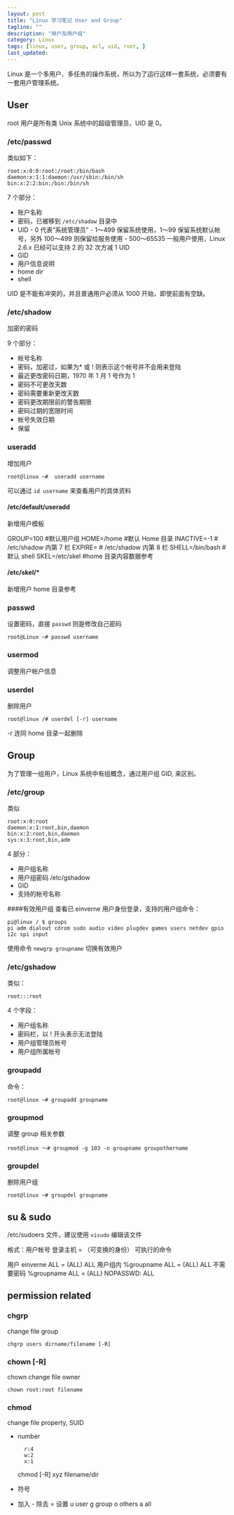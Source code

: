 ```yaml
---
layout: post
title: "Linux 学习笔记 User and Group"
tagline: ""
description: "用户及用户组"
category: Linux
tags: [linux, user, group, acl, uid, root, ]
last_updated:
---
```


Linux 是一个多用户、多任务的操作系统，所以为了运行这样一套系统，必须要有一套用户管理系统。

## User
root 用户是所有类 Unix 系统中的超级管理员，UID 是 0。

### /etc/passwd
类似如下：

	root:x:0:0:root:/root:/bin/bash
	daemon:x:1:1:daemon:/usr/sbin:/bin/sh
	bin:x:2:2:bin:/bin:/bin/sh

7 个部分：

- 账户名称
- 密码，已被移到 `/etc/shadow` 目录中
- UID
		- 0 代表“系统管理员”
		- 1～499 保留系统使用，1～99 保留系统默认帐号，另外 100～499 则保留给服务使用
		- 500～65535 一般用户使用，Linux 2.6.x 已经可以支持 2 的 32 次方减 1 UID
- GID
- 用户信息说明
- home dir
- shell

UID 是不能有冲突的，并且普通用户必须从 1000 开始，即使前面有空缺。

### /etc/shadow
加密的密码

9 个部分：

- 帐号名称
- 密码，加密过，如果为* 或 ! 则表示这个帐号并不会用来登陆
- 最近更改密码日期，1970 年 1 月 1 号作为 1
- 密码不可更改天数
- 密码需要重新更改天数
- 密码更改期限前的警告期限
- 密码过期的宽限时间
- 帐号失效日期
- 保留

### useradd
增加用户

	root@linux ~#  useradd username

可以通过 `id username` 来查看用户的具体资料

#### /etc/default/useradd
新增用户模板

GROUP=100      #默认用户组
HOME=/home   #默认 Home 目录
INACTIVE=-1     # /etc/shadow 内第 7 栏
EXPIRE=             # /etc/shadow 内第 8 栏
SHELL=/bin/bash #默认 shell
SKEL=/etc/skel   #home 目录内容数据参考

#### /etc/skel/*
新增用户 home 目录参考

### passwd
设置密码，直接 `passwd` 则是修改自己密码

	root@Linux ~# passwd username

### usermod
调整用户帐户信息

### userdel
删除用户

	root@linux /# userdel [-r] username

-r 连同 home 目录一起删除

## Group
为了管理一组用户，Linux 系统中有组概念，通过用户组 GID, 来区别。

### /etc/group
类似

	root:x:0:root
	daemon:x:1:root,bin,daemon
	bin:x:2:root,bin,daemon
	sys:x:3:root,bin,adm

4 部分：

- 用户组名称
- 用户组密码 /etc/gshadow
- GID
- 支持的帐号名称

####有效用户组
查看已 einverne 用户身份登录，支持的用户组命令：

	pi@linux / $ groups
	pi adm dialout cdrom sudo audio video plugdev games users netdev gpio i2c spi input

使用命令 `newgrp groupname` 切换有效用户

### /etc/gshadow
类似：

	root:::root

4 个字段：

- 用户组名称
- 密码栏，以 ! 开头表示无法登陆
- 用户组管理员帐号
- 用户组所属帐号

### groupadd
命令：

	root@linux ~# groupadd groupname

### groupmod
调整 group 相关参数

	root@linux ～# groupmod -g 103 -n groupname groupothername

### groupdel
删除用户组

	root@linux ~# groupdel groupname

## su & sudo

/etc/sudoers 文件，建议使用 `visudo` 编辑该文件

格式：用户帐号 登录主机 = （可变换的身份） 可执行的命令

用户
einverne ALL = (ALL) ALL
用户组内
%groupname ALL = (ALL) ALL
不需要密码
%groupname ALL = (ALL) NOPASSWD: ALL

## permission related

### chgrp
change file group

	chgrp users dirname/filename [-R]

### chown [-R]
chown change file owner

	chown root:root filename

### chmod
change file property, SUID

- number

		r:4
		w:2
		x:1

	chmod [-R] xyz filename/dir

- 符号

+ 加入 - 除去 = 设置
u user  g group  o others  a all


